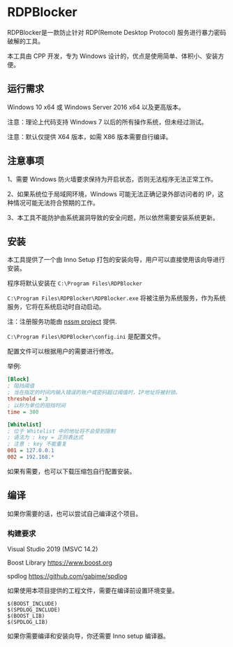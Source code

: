 # RDPBlocker

RDPBlocker是一款防止针对 RDP(Remote Desktop Protocol) 服务进行暴力密码破解的工具。

本工具由 CPP 开发，专为 Windows 设计的，优点是使用简单、体积小、安装方便。


## 运行需求
Windows 10 x64 或 Windows Server 2016 x64 以及更高版本。

注意：理论上代码支持 Windows 7 以后的所有操作系统，但未经过测试。

注意：默认仅提供 X64 版本，如需 X86 版本需要自行编译。


## 注意事项

1、需要 Windows 防火墙要求保持为开启状态，否则无法程序无法正常工作。

2、如果系统位于局域网环境，Windows 可能无法正确记录外部访问者的 IP，这种情况可能无法符合预期的工作。

3、本工具不能防护由系统漏洞导致的安全问题，所以依然需要安装系统更新。


## 安装
本工具提供了一个由 Inno Setup 打包的安装向导，用户可以直接使用该向导进行安装。

程序将默认安装在 ```C:\Program Files\RDPBlocker```

```C:\Program Files\RDPBlocker\RDPBlocker.exe``` 将被注册为系统服务，作为系统服务，它将在系统启动时自动启动。

注：注册服务功能由 [nssm project](https://nssm.cc/) 提供.

```C:\Program Files\RDPBlocker\config.ini```  是配置文件。

配置文件可以根据用户的需要进行修改。

举例:

```ini
[Block]
; 阻挡阈值
; 当在指定的时间内输入错误的账户或密码超过阈值时，IP地址将被封锁。
threshold = 3
; 以秒为单位的阻挡时间
time = 300

[Whitelist]
; 位于 Whitelist 中的地址将不会受到限制
; 语法为 : key = 正则表达式
; 注意 : key 不能重复
001 = 127.0.0.1
002 = 192.168.*
```

如果有需要，也可以下载压缩包自行配置安装。


## 编译
如果你需要的话，也可以尝试自己编译这个项目。


### 构建要求
Visual Studio 2019 (MSVC 14.2)

Boost Library https://www.boost.org

spdlog https://github.com/gabime/spdlog

如果使用本项目提供的工程文件，需要在编译前设置环境变量。
```
$(BOOST_INCLUDE)
$(SPDLOG_INCLUDE)
$(BOOST_LIB)
$(SPDLOG_LIB)
```

如果你需要编译和安装向导，你还需要 Inno setup 编译器。

